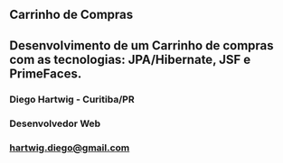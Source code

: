## Carrinho de Compras 
## Desenvolvimento de um Carrinho de compras com as tecnologias: JPA/Hibernate, JSF e PrimeFaces.
### Diego Hartwig - Curitiba/PR
### Desenvolvedor Web 
### hartwig.diego@gmail.com